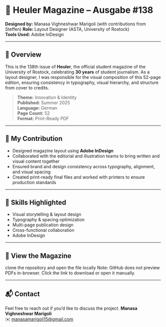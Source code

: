 # 🎨 Heuler Magazine – Ausgabe #138

**Designed by:** Manasa Vighneshwar Marigoli (with contributions from Steffen) 
**Role:** Layout Designer (ASTA, University of Rostock)  
**Tools Used:** Adobe InDesign

---

## 📘 Overview

This is the 138th issue of **Heuler**, the official student magazine of the University of Rostock, celebrating **30 years** of student journalism. As a layout designer, I was responsible for the visual composition of this 52-page edition, ensuring consistency in typography, visual hierarchy, and structure from cover to credits.

> **Theme:** Innovation & Identity  
> **Published:** Summer 2025  
> **Language:** German  
> **Page Count:** 52  
> **Format:** Print-Ready PDF

---

## 💼 My Contribution

- Designed magazine layout using **Adobe InDesign**
- Collaborated with the editorial and illustration teams to bring written and visual content together
- Ensured brand and design consistency across typography, alignment, and visual spacing
- Created print-ready final files and worked with printers to ensure production standards

---

## 🧩 Skills Highlighted

- Visual storytelling & layout design  
- Typography & spacing optimization  
- Multi-page publication design  
- Cross-functional collaboration  
- Adobe InDesign

---

## 🔗 View the Magazine
clone the repository and open the file locally
Note: GitHub does not preview PDFs in-browser. Click the link to download or open it manually.

---

## 📬 Contact

Feel free to reach out if you’d like to discuss the project.
**Manasa Vighneshwar Marigoli**  
✉️ manasamarigoli15@gmail.com  
